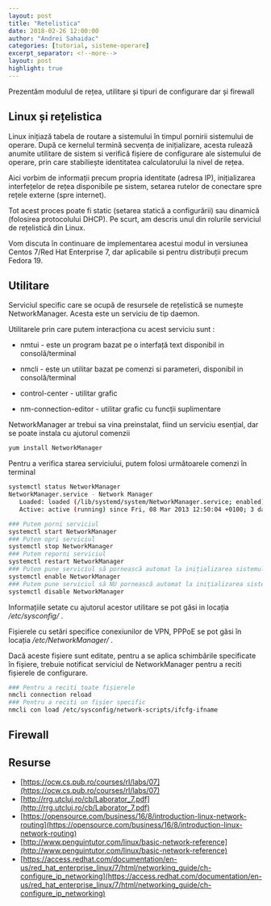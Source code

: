 ```yaml
---
layout: post
title: "Retelistica"
date: 2018-02-26 12:00:00
author: "Andrei Sahaidac"
categories: [tutorial, sisteme-operare]
excerpt_separator: <!--more-->
layout: post
highlight: true
---
```


Prezentăm modulul de rețea, utilitare și tipuri de configurare dar și firewall
<!--more-->

## Linux și rețelistica

Linux inițiază tabela de routare a sistemului în timpul pornirii sistemului de operare. După ce kernelul termină secvența de inițializare, acesta rulează anumite utilitare de sistem si verifică fișiere de configurare ale sistemului de operare, prin care stabiliește identitatea calculatorului la nivel de rețea.

Aici vorbim de informații precum propria identitate (adresa IP), inițializarea interfețelor de rețea disponibile pe sistem, setarea rutelor de conectare spre rețele externe (spre internet).

Tot acest proces poate fi static (setarea statică a configurării) sau dinamică (folosirea protocolului DHCP). Pe scurt, am descris unul din rolurile serviciul de rețelistică din Linux.

Vom discuta în continuare de implementarea acestui modul in versiunea Centos 7/Red Hat Enterprise 7, dar aplicabile si pentru distribuții precum Fedora 19.


## Utilitare

Serviciul specific care se ocupă de resursele de rețelistică se numește NetworkManager. Acesta este un serviciu de tip daemon. 

Utilitarele prin care putem interacționa cu acest serviciu sunt :

- nmtui - este un program bazat pe o interfață text disponibil in consolă/terminal

- nmcli - este un utilitar bazat pe comenzi si parameteri, disponibil in consolă/terminal

- control-center - utilitar grafic

- nm-connection-editor - utilitar grafic cu funcții suplimentare

NetworkManager ar trebui sa vina preinstalat, fiind un serviciu esențial, dar se poate instala cu ajutorul comenzii
```bash
yum install NetworkManager
```

Pentru a verifica starea serviciului, putem folosi următoarele comenzi în terminal
```bash
systemctl status NetworkManager
NetworkManager.service - Network Manager
   Loaded: loaded (/lib/systemd/system/NetworkManager.service; enabled)
   Active: active (running) since Fri, 08 Mar 2013 12:50:04 +0100; 3 days ago

### Putem porni serviciul
systemctl start NetworkManager
### Putem opri serviciul
systemctl stop NetworkManager
### Putem reporni serviciul
systemctl restart NetworkManager  
### Putem pune serviciul să pornească automat la inițializarea sistemului
systemctl enable NetworkManager
### Putem pune serviciul să NU pornească automat la inițializarea sistemului
systemctl disable NetworkManager 
```

Informațiile setate cu ajutorul acestor utilitare se pot găsi in locația */etc/sysconfig/* .

Fișierele cu setări specifice conexiunilor de VPN, PPPoE se pot găsi în locația */etc/NetworkManager/* .

Dacă aceste fișiere sunt editate, pentru a se aplica schimbările specificate în fișiere, trebuie notificat serviciul de NetworkManager pentru a reciti fișierele de configurare.   

```bash
### Pentru a reciti toate fișierele 
nmcli connection reload
### Pentru a reciti un fișier specific
nmcli con load /etc/sysconfig/network-scripts/ifcfg-ifname
```

## Firewall


## Resurse
* [https://ocw.cs.pub.ro/courses/rl/labs/07](https://ocw.cs.pub.ro/courses/rl/labs/07)
* [http://rrg.utcluj.ro/cb/Laborator_7.pdf](http://rrg.utcluj.ro/cb/Laborator_7.pdf)
* [https://opensource.com/business/16/8/introduction-linux-network-routing](https://opensource.com/business/16/8/introduction-linux-network-routing)
* [http://www.penguintutor.com/linux/basic-network-reference](http://www.penguintutor.com/linux/basic-network-reference)
* [https://access.redhat.com/documentation/en-us/red_hat_enterprise_linux/7/html/networking_guide/ch-configure_ip_networking](https://access.redhat.com/documentation/en-us/red_hat_enterprise_linux/7/html/networking_guide/ch-configure_ip_networking)